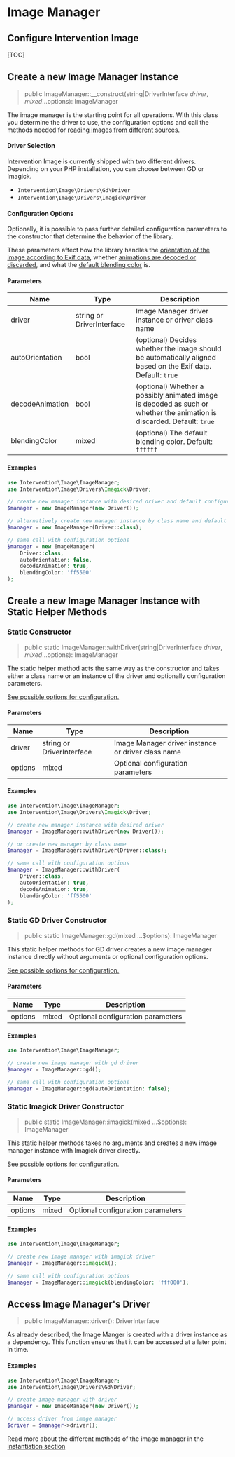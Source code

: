 # Image Manager
## Configure Intervention Image

[TOC]

## Create a new Image Manager Instance

> public ImageManager::__construct(string|DriverInterface $driver, mixed ...$options): ImageManager

The image manager is the starting point for all operations. With this class you
determine the driver to use, the configuration options and call the methods
needed for [reading images from different sources](/v3/basics/instantiation#reading-image-sources).

#### Driver Selection

Intervention Image is currently shipped with two different drivers. Depending
on your PHP installation, you can choose between GD or Imagick.

- `Intervention\Image\Drivers\Gd\Driver`
- `Intervention\Image\Drivers\Imagick\Driver`

#### Configuration Options

Optionally, it is possible to pass further detailed configuration parameters to
the constructor that determine the behavior of the library.

These parameters affect how the library handles the [orientation of the image
according to Exif
data](/v3/modifying/effects#image-orientation-according-to-exif-data), whether
[animations are decoded or discarded](/v3/modifying/animations), and what the [default blending
color](/v3/basics/colors#transparency) is.

#### Parameters

| Name | Type | Description |
| - | - | - |
| driver | string or DriverInterface | Image Manager driver instance or driver class name |
| autoOrientation | bool | (optional) Decides whether the image should be automatically aligned based on the Exif data. Default: `true` |
| decodeAnimation | bool | (optional) Whether a possibly animated image is decoded as such or whether the animation is discarded. Default: `true` |
| blendingColor | mixed | (optional) The default blending color. Default: `ffffff` |

#### Examples

```php
use Intervention\Image\ImageManager;
use Intervention\Image\Drivers\Imagick\Driver;

// create new manager instance with desired driver and default configuration
$manager = new ImageManager(new Driver());

// alternatively create new manager instance by class name and default configuration
$manager = new ImageManager(Driver::class);

// same call with configuration options
$manager = new ImageManager(
    Driver::class,
    autoOrientation: false,
    decodeAnimation: true,
    blendingColor: 'ff5500'
);
```

## Create a new Image Manager Instance with Static Helper Methods

### Static Constructor

> public static ImageManager::withDriver(string|DriverInterface $driver, mixed ...$options): ImageManager

The static helper method acts the same way as the constructor and takes either
a class name or an instance of the driver and optionally configuration parameters.

[See possible options for configuration.](/v3/basics/image-manager#create-a-new-image-manager-instance)

#### Parameters

| Name | Type | Description |
| - | - | - |
| driver | string or DriverInterface | Image Manager driver instance or driver class name |
| options | mixed | Optional configuration parameters |

#### Examples

```php
use Intervention\Image\ImageManager;
use Intervention\Image\Drivers\Imagick\Driver;

// create new manager instance with desired driver
$manager = ImageManager::withDriver(new Driver());

// or create new manager by class name
$manager = ImageManager::withDriver(Driver::class);

// same call with configuration options
$manager = ImageManager::withDriver(
    Driver::class,
    autoOrientation: true,
    decodeAnimation: true,
    blendingColor: 'ff5500'
);
```

### Static GD Driver Constructor

> public static ImageManager::gd(mixed ...$options): ImageManager

This static helper methods for GD driver creates a new image manager instance
directly without arguments or optional configuration options.

[See possible options for configuration.](/v3/basics/image-manager#create-a-new-image-manager-instance)

#### Parameters

| Name | Type | Description |
| - | - | - |
| options | mixed | Optional configuration parameters |

#### Examples

```php
use Intervention\Image\ImageManager;

// create new image manager with gd driver
$manager = ImageManager::gd();

// same call with configuration options
$manager = ImageManager::gd(autoOrientation: false);
```

### Static Imagick Driver Constructor

> public static ImageManager::imagick(mixed ...$options): ImageManager

This static helper methods takes no arguments and creates a new image manager
instance with Imagick driver directly.

[See possible options for configuration.](/v3/basics/image-manager#create-a-new-image-manager-instance)

#### Parameters

| Name | Type | Description |
| - | - | - |
| options | mixed | Optional configuration parameters |

#### Examples

```php
use Intervention\Image\ImageManager;

// create new image manager with imagick driver
$manager = ImageManager::imagick();

// same call with configuration options
$manager = ImageManager::imagick(blendingColor: 'fff000');
```


## Access Image Manager's Driver

> public ImageManager::driver(): DriverInterface

As already described, the Image Manger is created with a driver instance as a
dependency. This function ensures that it can be accessed at a later point in
time.

#### Examples

```php
use Intervention\Image\ImageManager;
use Intervention\Image\Drivers\Gd\Driver;

// create image manager with driver
$manager = new ImageManager(new Driver());

// access driver from image manager
$driver = $manager->driver();
```




Read more about the different methods of the image manager in the
[instantiation section](/v3/basics/instantiation)

